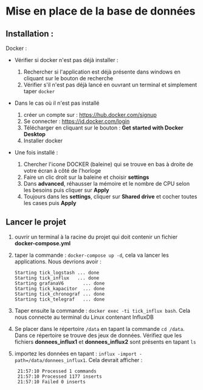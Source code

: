 # Mise en place de la base de données


## Installation :
Docker : 

* Vérifier si docker n'est pas déjà installer :
   1. Rechercher si l'application est déjà présente dans windows en cliquant sur le bouton de recherche
   2. Vérifier s'il n'est pas déjà lancé en ouvrant un terminal et simplement taper ```docker```

* Dans le cas où il n'est pas installé
  1. créer un compte sur : https://hub.docker.com/signup
  2. Se connecter : https://id.docker.com/login
  3. Télécharger en cliquant sur le bouton : **Get started with Docker Desktop**
  4. Installer docker

* Une fois installé :
  1. Chercher l'icone DOCKER (baleine) qui se trouve en bas à droite de votre écran à côté de l'horloge
  2. Faire un clic droit sur la baleine et choisir **settings**
  3. Dans **advanced**, réhausser la mémoire et le nombre de CPU selon les besoins puis cliquer sur **Apply**
  4. Toujours dans les **settings**, cliquer sur **Shared drive** et cocher toutes les cases puis **Apply**

## Lancer le projet

1. ouvrir un terminal à la racine du projet qui doit contenir un fichier **docker-compose.yml**
   
2. taper la commande : ```docker-compose up -d```, cela va lancer les applications.
    Nous devrions avoir :
    ```
    Starting tick_logstash ... done
    Starting tick_influx   ... done
    Starting grafanaV6       ... done
    Starting tick_kapacitor  ... done
    Starting tick_chronograf ... done
    Starting tick_telegraf   ... done
    ```

3. Taper ensuite la commande : ```docker exec -ti tick_influx bash```. Cela nous connecte au terminal du Linux contenant InfluxDB
   
4. Se placer dans le répertoire ```/data``` en tapant la commande ```cd /data```. Dans ce répertoire se trouve des jeux de données. Vérifiez que les fichiers **donnees_influx1** et **donnees_influx2** sont présents en tapant ```ls```
   
5. importez les données en tapant : ```influx -import -path=/data/donnees_influx1```. Cela devrait afficher : 
    ```
     21:57:10 Processed 1 commands
     21:57:10 Processed 1177 inserts
     21:57:10 Failed 0 inserts
    ```
